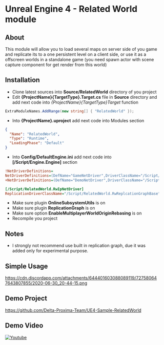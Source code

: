 # Unreal Engine 4 - Related World module

## About
This module will allow you to load several maps on server side of you game and replicate its to a one persistent level on a client side, or use it as a offscreen worlds in a standalone game (you need spawn actor with scene capture component for get render from this world)

## Installation
- Clone latest sources into **Source/RelatedWorld** directory of you project
- Edit **{ProjectName}{TargetType}.Target.cs** file in **Source** directory and add next code into *{ProjectName}{TargetType}Target* function
```c#
ExtraModuleNames.AddRange(new string[] { "RelatedWorld" });
```
- Into **{ProjectName}.uproject** add next code into Modules section
```json
{
  "Name": "RelatedWorld",
  "Type": "Runtime",
  "LoadingPhase": "Default"
}
```

- Into **Config/DefaultEngine.ini** add next code into **[/Script/Engine.Engine]** section
```ini
!NetDriverDefinitions=
NetDriverDefinitions=(DefName="GameNetDriver",DriverClassName="/Script/RelatedWorld.RwIpNetDriver",DriverClassNameFallback="/Script/RelatedWorld.RwIpNetDriver")
+NetDriverDefinitions=(DefName="DemoNetDriver",DriverClassName="/Script/Engine.DemoNetDriver",DriverClassNameFallback="/Script/Engine.DemoNetDriver")

[/Script/RelatedWorld.RwIpNetDriver]
ReplicationDriverClassName="/Script/RelatedWorld.RwReplcationGraphBase"
```

- Make sure plugin **OnlineSubsystemUtils** is on
- Make sure plugin **ReplicationGraph** is on
- Make sure option **EnableMultiplayerWorldOriginRebasing** is on
- Recompile you project

## Notes
- I strongly not recommend use built in replication graph, due it was added only for experimental purpose.

## Simple Usage
https://cdn.discordapp.com/attachments/644401603088089119/727580647643807855/2020-06-30_20-44-15.png

## Demo Project
https://github.com/Delta-Proxima-Team/UE4-Sample-RelatedWorld

## Demo Video
[![Youtube](https://img.youtube.com/vi/3VWCxFvrN6U/0.jpg)](https://www.youtube.com/watch?v=3VWCxFvrN6U)
